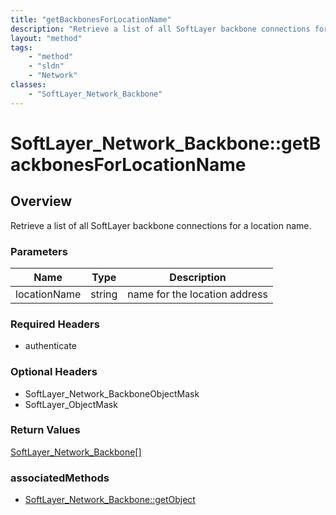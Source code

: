 ```yaml
---
title: "getBackbonesForLocationName"
description: "Retrieve a list of all SoftLayer backbone connections for a location name."
layout: "method"
tags:
    - "method"
    - "sldn"
    - "Network"
classes:
    - "SoftLayer_Network_Backbone"
---
```

# SoftLayer_Network_Backbone::getBackbonesForLocationName
## Overview 
Retrieve a list of all SoftLayer backbone connections for a location name. 

### Parameters 
|Name | Type | Description |
| --- | --- | --- |
|locationName| string| name for the location address|


### Required Headers
* authenticate

### Optional Headers
* SoftLayer_Network_BackboneObjectMask
* SoftLayer_ObjectMask

### Return Values
<a href='/reference/datatypes/SoftLayer_Network_Backbone'>SoftLayer_Network_Backbone[] </a>


### associatedMethods

*  [SoftLayer_Network_Backbone::getObject](/reference/services/SoftLayer_Network_Backbone/getObject )

